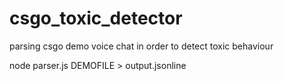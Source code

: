 # csgo_toxic_detector
parsing csgo demo voice chat in order to detect toxic behaviour


node parser.js DEMOFILE > output.jsonline
